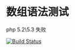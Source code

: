 # 数组语法测试

php 5.2\5.3 失败

[![Build Status](https://travis-ci.org/baixinxing/travis.svg)](https://travis-ci.org/baixinxing/travis)
